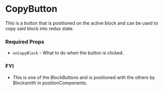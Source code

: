# CopyButton

This is a button that is positioned on the active block and can be used to copy said block into redux state.

### Required Props
+ `onCopyBlock` - What to do when the button is clicked.

### FYI
+ This is one of the BlockButtons and is positioned with the others by Blocksmith in positionComponents.
